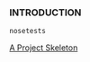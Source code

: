 ### INTRODUCTION

`nosetests`

[A Project Skeleton](http://learnpythonthehardway.org/book/ex46.html)
